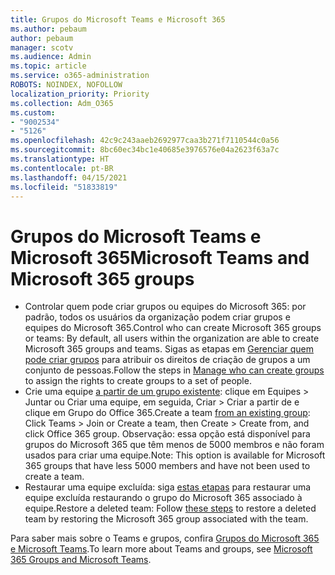 ```yaml
---
title: Grupos do Microsoft Teams e Microsoft 365
ms.author: pebaum
author: pebaum
manager: scotv
ms.audience: Admin
ms.topic: article
ms.service: o365-administration
ROBOTS: NOINDEX, NOFOLLOW
localization_priority: Priority
ms.collection: Adm_O365
ms.custom:
- "9002534"
- "5126"
ms.openlocfilehash: 42c9c243aaeb2692977caa3b271f7110544c0a56
ms.sourcegitcommit: 8bc60ec34bc1e40685e3976576e04a2623f63a7c
ms.translationtype: HT
ms.contentlocale: pt-BR
ms.lasthandoff: 04/15/2021
ms.locfileid: "51833819"
---
```

# <a name="microsoft-teams-and-microsoft-365-groups"></a><span data-ttu-id="edbd8-102">Grupos do Microsoft Teams e Microsoft 365</span><span class="sxs-lookup"><span data-stu-id="edbd8-102">Microsoft Teams and Microsoft 365 groups</span></span>

- <span data-ttu-id="edbd8-103">Controlar quem pode criar grupos ou equipes do Microsoft 365: por padrão, todos os usuários da organização podem criar grupos e equipes do Microsoft 365.</span><span class="sxs-lookup"><span data-stu-id="edbd8-103">Control who can create Microsoft 365 groups or teams: By default, all users within the organization are able to create Microsoft 365 groups and teams.</span></span> <span data-ttu-id="edbd8-104">Sigas as etapas em [Gerenciar quem pode criar grupos](https://support.office.com/article/4c46c8cb-17d0-44b5-9776-005fced8e618) para atribuir os direitos de criação de grupos a um conjunto de pessoas.</span><span class="sxs-lookup"><span data-stu-id="edbd8-104">Follow the steps in [Manage who can create groups](https://support.office.com/article/4c46c8cb-17d0-44b5-9776-005fced8e618) to assign the rights to create groups to a set of people.</span></span>
- <span data-ttu-id="edbd8-105">Crie uma equipe  [a partir de um grupo existente](https://support.microsoft.com/office/24ec428e-40d7-4a1a-ab87-29be7d145865): clique em Equipes > Juntar ou Criar uma equipe, em seguida, Criar > Criar a partir de e clique em Grupo do Office 365.</span><span class="sxs-lookup"><span data-stu-id="edbd8-105">Create a team  [from an existing group](https://support.microsoft.com/office/24ec428e-40d7-4a1a-ab87-29be7d145865): Click Teams > Join or Create a team, then Create > Create from, and click Office 365 group.</span></span> <span data-ttu-id="edbd8-106">Observação: essa opção está disponível para grupos do Microsoft 365 que têm menos de 5000 membros e não foram usados para criar uma equipe.</span><span class="sxs-lookup"><span data-stu-id="edbd8-106">Note: This option is available for Microsoft 365 groups that have less 5000 members and have not been used to create a team.</span></span>
- <span data-ttu-id="edbd8-107">Restaurar uma equipe excluída: siga [estas etapas](https://docs.microsoft.com/microsoftteams/archive-or-delete-a-team#restore-a-deleted-team) para restaurar uma equipe excluída restaurando o grupo do Microsoft 365 associado à equipe.</span><span class="sxs-lookup"><span data-stu-id="edbd8-107">Restore a deleted team: Follow [these steps](https://docs.microsoft.com/microsoftteams/archive-or-delete-a-team#restore-a-deleted-team) to restore a deleted team by restoring the Microsoft 365 group associated with the team.</span></span>

<span data-ttu-id="edbd8-108">Para saber mais sobre o Teams e grupos, confira [Grupos do Microsoft 365 e Microsoft Teams](https://docs.microsoft.com/microsoftteams/office-365-groups).</span><span class="sxs-lookup"><span data-stu-id="edbd8-108">To learn more about Teams and groups, see [Microsoft 365 Groups and Microsoft Teams](https://docs.microsoft.com/microsoftteams/office-365-groups).</span></span>
